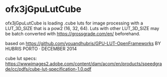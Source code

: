 ofx3jGpuLutCube
================

ofx3jGpuLutCube is loading .cube luts for image processing with a LUT_3D_SIZE that is a pow2 (16, 32, 64).
Luts with other LUT_3D_SIZE may be batch converted with https://grossgrade.com/en/ beforehand.

based on
https://github.com/youandhubris/GPU-LUT-OpenFrameworks
BY HUBRIS
PORTO · DECEMBER 2014

cube lut specs:
https://wwwimages2.adobe.com/content/dam/acom/en/products/speedgrade/cc/pdfs/cube-lut-specification-1.0.pdf
